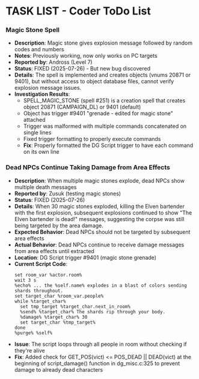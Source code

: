 # TASK LIST - Coder ToDo List


### Magic Stone Spell
- **Description**: Magic stone gives explosion message followed by random codes and numbers
- **Notes**: Previously working, now only works on PC targets
- **Reported by**: Andross (Level 7)
- **Status**: FIXED (2025-07-26) - But new bug discovered
- **Details**: The spell is implemented and creates objects (vnums 20871 or 9401), but without access to object database files, cannot verify explosion message issues.
- **Investigation Results**: 
  - SPELL_MAGIC_STONE (spell #251) is a creation spell that creates object 20871 (CAMPAIGN_DL) or 9401 (default)
  - Object has trigger #9401 "grenade - edited for magic stone" attached
  - Trigger was malformed with multiple commands concatenated on single lines
  - Fixed trigger formatting to properly execute commands
  - **Fix**: Properly formatted the DG Script trigger to have each command on its own line

### Dead NPCs Continue Taking Damage from Area Effects
- **Description**: When multiple magic stones explode, dead NPCs show multiple death messages
- **Reported by**: Zusuk (testing magic stones)
- **Status**: FIXED (2025-07-26)
- **Details**: When 30 magic stones exploded, killing the Elven bartender with the first explosion, subsequent explosions continued to show "The Elven bartender is dead!" messages, suggesting the corpse was still being targeted by the area damage.
- **Expected Behavior**: Dead NPCs should not be targeted by subsequent area effects
- **Actual Behavior**: Dead NPCs continue to receive damage messages from area effects until extracted
- **Location**: DG Script trigger #9401 (magic stone grenade)
- **Current Script Code**:
  ```
  set room_var %actor.room%
  wait 3 s
  %echo% ... the %self.name% explodes in a blast of colors sending shards throughout.
  set target_char %room_var.people%
  while %target_char%
    set tmp_target %target_char.next_in_room%
    %send% %target_char% The shards rip through your body.
    %damage% %target_char% 30
    set target_char %tmp_target%
  done
  %purge% %self%
  ```
- **Issue**: The script loops through all people in room without checking if they're alive
- **Fix**: Added check for GET_POS(vict) <= POS_DEAD || DEAD(vict) at the beginning of script_damage() function in dg_misc.c:325 to prevent damage to already dead characters



